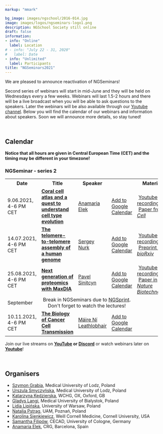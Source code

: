 ```yaml
---
markup: "mmark"

bg_image: images/ngschool/2016-014.jpg
image: images/logos/ngseminars-logo1.png
description: NGSchool Society still online
draft: false
information:
- info: "Online"
  label: Location
# - info: "July 22 - 31, 2020"
#   label: Date
- info: "Unlimited"
  label: Participants
title: "NGSeminars2021"
---
```


We are pleased to announce reactivation of NGSeminars!

Second series of webinars will start in mid-June and they will be held on Wednesdays every a few weeks. Webinars will last 1.5-2 hours and there will be a live broadcast when you will be able to ask questions to the speakers. Later the webinars will be also available through our <a href="https://www.youtube.com/NGSchoolEU" target="_blank">Youtube channel</a>. Below you will find the calendar of our webinars and information about speakers. Soon we will announce more details, so stay tuned!

<br>

## Calendar
<b>Notice that all hours are given in Central European Time (CET) and the timing may be different in your timezone!</b>

### NGSeminar - series 2

<table class="table table-bordered table-striped">
  <tr>
    <th>Date</th>
    <th>Title</th>
    <th>Speaker</th>
    <th></th>
    <th>Materials</th>
  </tr>

  <tr>
    <td>9.06.2021, 4-6 PM CET</td>
    <td>
      <a href="/post/webinars2-01-coral"><b>Coral cell atlas and a quest to understand cell type evolution</b></a>
    </td>
    <td><a href="/people/anamaria-elek">Anamaria Elek</a></td>
    <td>
       <a href="https://www.google.com/calendar/render?action=TEMPLATE&text=NGSeminar%3A+Coral+cell+atlas&dates=20210609T140000Z%2F20210609T160000Z" target="_blank" class="btn btn-primary">Add to Google Calendar <i class="far fa-calendar-plus"></i></a>
    </td>
    <td>
      <a href="https://www.youtube.com/watch?v=ewQ7_3QI33E" target="_blank"><i class="fab fa-youtube" target="_blank" style="margin-right: 5px;"></i>Youtube recording</a><br>
      <a href="https://doi.org/10.1016/j.cell.2021.04.005" target="_blank"><i class="far fa-copy" style="margin-right: 5px;"></i>Paper from <i>Cell</i></a>
    </td>
  </tr>
  <tr>
    <td>14.07.2021, 4-6 PM CET</td>
    <td>
      <a href="/post/webinars2-02-t2t">
        <b>The telomere-to-telomere assembly of a human genome</b>
      </a>
    </td>
    <td><a href="https://genomeinformatics.github.io/people/nurk/" target="blank">Sergey Nurk</a></td>
    <td>
       <a href="https://www.google.com/calendar/render?action=TEMPLATE&text=NGSeminar%3A+T2T+assembly+of+human+genome&dates=20210714T140000Z%2F20210714T160000Z" target="_blank" class="btn btn-primary">Add to Google Calendar <i class="far fa-calendar-plus"></i></a>
    </td>
    <td>
      <!-- <a href="https://github.com/NGSchoolEU/linux_terminal_workshop" target="_blank"><i class="fab fa-github" style="margin-right: 5px;"></i>GitHub repository</a><br> -->
      <a href="https://youtu.be/cjBPnIXK60U" target="_blank"><i class="fab fa-youtube" target="_blank" style="margin-right: 5px;"></i>Youtube recording</a><br>
      <a href="https://www.biorxiv.org/content/10.1101/2021.05.26.445798v1" target="_blank"><i class="far fa-copy" style="margin-right: 5px;"></i>Preprint on <i>bioRxiv</i></a>
    </td>
  </tr>
  <tr>
    <td>25.08.2021, 4-6 PM CET</td>
    <td>
      <a href="/post/webinars2-03-proteomics">
        <b>Next generation of proteomics with MaxDIA</b>
      </a>
    </td>
    <td><a href="https://scholar.google.de/citations?user=Qqu7Z4QAAAAJ&hl=en" target="blank">Pavel Sinitcyn</a></td>
    <td>
       <a href="https://www.google.com/calendar/render?action=TEMPLATE&text=NGSeminar%3A+Next+generation+of+proteomics&dates=20210825T140000Z%2F20210825T160000Z" target="_blank" class="btn btn-primary">Add to Google Calendar <i class="far fa-calendar-plus"></i></a>
    </td>
    <td>
      <a href="https://youtu.be/QfrWhnVOVms" target="_blank"><i class="fab fa-youtube" target="_blank" style="margin-right: 5px;"></i>Youtube recording</a><br>
       <a href="https://www.nature.com/articles/s41587-021-00968-7" target="_blank"><i class="far fa-copy" style="margin-right: 5px;"></i>Paper in <i>Nature Biotechnology</i></a>
    </td>
  </tr>
  <tr>
    <td>September</td>
    <td colspan="3" style="text-align: center;">
      Break in NGSeminars due to <a href="/ngsprint" target="blank">NGSprint</a>. Don't forget to watch the lectures! 
    </td>
    <td>
      <!-- <a href="https://github.com/NGSchoolEU/linux_terminal_workshop" target="_blank"><i class="fab fa-github" style="margin-right: 5px;"></i>GitHub repository</a><br>
      <a href="https://youtu.be/TLpjSmm-FEM?t=5" target="_blank"><i class="fab fa-youtube" target="_blank" style="margin-right: 5px;"></i>Youtube recording</a> -->
    </td>
  </tr>
  <tr>
    <td>10.11.2021, 4-6 PM CET</td>
    <td>
      <a href="/post/webinars2-04-cancertransmission">
        <b>The Biology of Cancer Cell Transmission</b>
      </a>
    </td>
    <td><a href="/people/maire-ni-leathlobhair">Máire Ní Leathlobhair</a></td>
    <td>
       <a href="https://www.google.com/calendar/render?action=TEMPLATE&text=NGSeminar%3A+The+Biology+of+Cancer+Cell+Transmission&dates=20211110T140000Z%2F20211110T160000Z" target="_blank" class="btn btn-primary">Add to Google Calendar <i class="far fa-calendar-plus"></i></a>
    </td>
    <td>
      <!-- <a href="https://github.com/NGSchoolEU/linux_terminal_workshop" target="_blank"><i class="fab fa-github" style="margin-right: 5px;"></i>GitHub repository</a><br>
      <a href="https://youtu.be/TLpjSmm-FEM?t=5" target="_blank"><i class="fab fa-youtube" target="_blank" style="margin-right: 5px;"></i>Youtube recording</a> -->
    </td>
  </tr>
</table>

Join our live streams on <b><a href="https://www.youtube.com/NGSchoolEU" target="_blank">YouTube</a> or <a href="https://discord.gg/MhNeqwR" target="_blank">Discord</a></b> or watch webinars later on <b><a href="https://www.youtube.com/NGSchoolEU" target="_blank">Youtube</a></b>!

<br>
  

  
## Organisers
* [Szymon Grabia](/people/szymon-grabia), Medical University of Lodz, Poland  
* [Urszula Smyczyńska](/people/urszula-smyczynska), Medical University of Lodz, Poland  
* [Katarzyna Kędzierska](/people/katarzyna-kedzierska), WCHG, OX, Oxford, GB  
* [Gladys Langi](/people/gladys-langi), Medical University of Bialystok, Poland  
* [Lidia Lipińska](/people/lidia-lipinska), University of Warsaw, Poland  
* [Natalia Pstrąg](/people/natalia-pstrag), UAM, Poznań, Poland  
* [Karolina Sienkiewicz](/people/karolina-sienkiewicz), Weill Cornell Medicine, Cornell University, USA  
* [Samantha Filipów](/people/samantha-filipow), CECAD, University of Cologne, Germany  
* [Anamaria Elek](/people/anamaria-elek), CRG, Barcelona, Spain  
